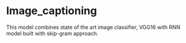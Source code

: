 # Image_captioning

This model combines state of the art image classifier, VGG16 with RNN model built with skip-gram approach. 
